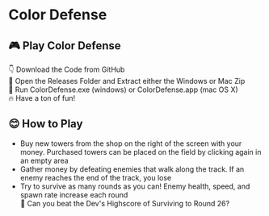 # Color Defense
## 🎮 Play Color Defense
👇 Download the Code from GitHub \
🚪 Open the Releases Folder and Extract either the Windows or Mac Zip \
🚀 Run ColorDefense.exe (windows) or ColorDefense.app (mac OS X) \
🔥 Have a ton of fun!  

## 😊 How to Play
* Buy new towers from the shop on the right of the screen with your money. Purchased towers can be placed on the field by clicking again in an empty area
* Gather money by defeating enemies that walk along the track. If an enemy reaches the end of the track, you lose
* Try to survive as many rounds as you can! Enemy health, speed, and spawn rate increase each round  
🎯 Can you beat the Dev's Highscore of Surviving to Round 26? 
